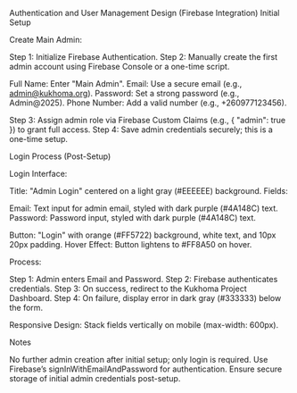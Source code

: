 Authentication and User Management Design (Firebase Integration)
Initial Setup

Create Main Admin:

Step 1: Initialize Firebase Authentication.
Step 2: Manually create the first admin account using Firebase Console or a one-time script.

Full Name: Enter "Main Admin".
Email: Use a secure email (e.g., admin@kukhoma.org).
Password: Set a strong password (e.g., Admin@2025).
Phone Number: Add a valid number (e.g., +260977123456).


Step 3: Assign admin role via Firebase Custom Claims (e.g., { "admin": true }) to grant full access.
Step 4: Save admin credentials securely; this is a one-time setup.



Login Process (Post-Setup)

Login Interface:

Title: "Admin Login" centered on a light gray (#EEEEEE) background.
Fields:

Email: Text input for admin email, styled with dark purple (#4A148C) text.
Password: Password input, styled with dark purple (#4A148C) text.


Button: "Login" with orange (#FF5722) background, white text, and 10px 20px padding.
Hover Effect: Button lightens to #FF8A50 on hover.


Process:

Step 1: Admin enters Email and Password.
Step 2: Firebase authenticates credentials.
Step 3: On success, redirect to the Kukhoma Project Dashboard.
Step 4: On failure, display error in dark gray (#333333) below the form.


Responsive Design: Stack fields vertically on mobile (max-width: 600px).

Notes

No further admin creation after initial setup; only login is required.
Use Firebase’s signInWithEmailAndPassword for authentication.
Ensure secure storage of initial admin credentials post-setup.